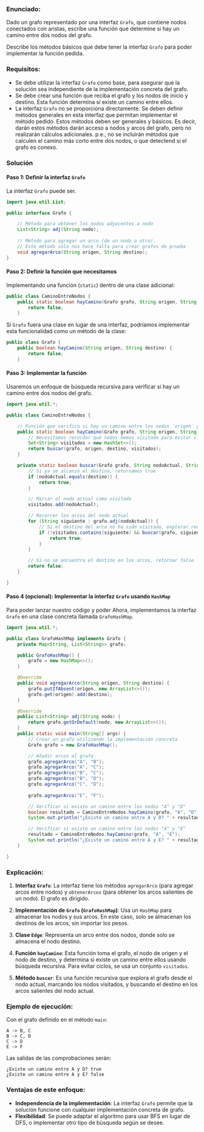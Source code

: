 ### Enunciado:

Dado un grafo representado por una interfaz `Grafo`, que contiene nodos conectados con aristas, escribe una función que determine si hay un camino entre dos nodos del grafo.

Describe los métodos básicos que debe tener la interfaz `Grafo` para poder implementar la función pedida.


### Requisitos:

- Se debe utilizar la interfaz `Grafo` como base, para asegurar que la solución sea independiente de la implementación concreta del grafo.
- Se debe crear una función que reciba el grafo y los nodos de inicio y destino. Esta función determina si existe un camino entre ellos.
- La interfaz `Grafo` no se proporciona directamente. Se deben definir métodos generales en esta interfaz que permitan implementar el método pedido. Estos métodos deben ser generales y básicos.
Es decir, darán estos métodos darán acceso a nodos y arcos del grafo, pero no realizarán cálculos adicionales.
p.e., no se incluirán métodos que calculen el camino más corto entre dos nodos, o que detectend si el grafo es conexo.


### Solución

#### Paso 1: Definir la interfaz `Grafo`

La interfaz `Grafo` puede ser.

```java
import java.util.List;

public interface Grafo {

    // Método para obtener los nodos adyacentes a nodo
    List<String> adj(String nodo);
    
    // Método para agregar un arco (de un nodo a otro).
    // Este método sólo nos hace falta para crear grafos de prueba
    void agregarArco(String origen, String destino);
}
```


#### Paso 2: Definir la función que necesitamos

Implementando una función (`static`) dentro de una clase adicional:

```java
public class CaminoEntreNodos {
    public static boolean hayCamino(Grafo grafo, String origen, String destino) {
        return false;
    }
```

Si `Grafo` fuera una clase en lugar de una interfaz, podríamos implementar esta funcionalidad como un método de la clase:

```java
public class Grafo {
    public boolean hayCamino(String origen, String destino) {
        return false;
    }
```


#### Paso 3: Implementar la función

Usaremos un enfoque de búsqueda recursiva para verificar si hay un camino entre dos nodos del grafo.

```java
import java.util.*;

public class CaminoEntreNodos {

    // Función que verifica si hay un camino entre los nodos `origen` y `destino`
    public static boolean hayCamino(Grafo grafo, String origen, String destino) {
        // Necesitamos recordar qué nodos hemos visitado para evitar ciclos.
        Set<String> visitados = new HashSet<>();
        return buscar(grafo, origen, destino, visitados);
    }

    private static boolean buscar(Grafo grafo, String nodoActual, String destino, Set<String> visitados) {
        // Si ya se alcanzó el destino, retornamos true
        if (nodoActual.equals(destino)) {
            return true;
        }

        // Marcar el nodo actual como visitado
        visitados.add(nodoActual);

        // Recorrer los arcos del nodo actual
        for (String siguiente : grafo.adj(nodoActual)) {
            // Si el destino del arco no ha sido visitado, explorar recursivamente
            if (!visitados.contains(siguiente) && buscar(grafo, siguiente, destino, visitados)) {
                return true;
            }
        }

        // Si no se encuentra el destino en los arcos, retornar false
        return false;
    }

}
```

#### Paso 4 (opcional): Implementar la interfaz `Grafo` usando `HashMap`

Para poder lanzar nuestro código y poder 
Ahora, implementamos la interfaz `Grafo` en una clase concreta llamada `GrafoHashMap`.

```java
import java.util.*;

public class GrafoHashMap implements Grafo {
    private Map<String, List<String>> grafo;

    public GrafoHashMap() {
        grafo = new HashMap<>();
    }

    @Override
    public void agregarArco(String origen, String destino) {
        grafo.putIfAbsent(origen, new ArrayList<>());
        grafo.get(origen).add(destino);
    }

    @Override
    public List<String> adj(String nodo) {
        return grafo.getOrDefault(nodo, new ArrayList<>());
    }
    public static void main(String[] args) {
        // Crear un grafo utilizando la implementación concreta
        Grafo grafo = new GrafoHashMap();

        // Añadir arcos al grafo
        grafo.agregarArco("A", "B");
        grafo.agregarArco("A", "C");
        grafo.agregarArco("B", "C");
        grafo.agregarArco("B", "D");
        grafo.agregarArco("C", "D");
        
        grafo.agregarArco("E", "F");

        // Verificar si existe un camino entre los nodos "A" y "D"
        boolean resultado = CaminoEntreNodos.hayCamino(grafo, "A", "D");
        System.out.println("¿Existe un camino entre A y D? " + resultado);  // Debería ser true

        // Verificar si existe un camino entre los nodos "A" y "E"
        resultado = CaminoEntreNodos.hayCamino(grafo, "A", "E");
        System.out.println("¿Existe un camino entre A y E? " + resultado);  // Debería ser false
    }

}
```

### Explicación:

1. **Interfaz `Grafo`**: La interfaz tiene los métodos `agregarArco` (para agregar arcos entre nodos) y `obtenerArcos` (para obtener los arcos salientes de un nodo). El grafo es dirigido.

2. **Implementación de `Grafo` (`GrafoHashMap`)**: Usa un `HashMap` para almacenar los nodos y sus arcos. En este caso, solo se almacenan los destinos de los arcos, sin importar los pesos.

3. **Clase `Edge`**: Representa un arco entre dos nodos, donde solo se almacena el nodo destino.

4. **Función `hayCamino`**: Esta función toma el grafo, el nodo de origen y el nodo de destino, y determina si existe un camino entre ellos usando búsqueda recursiva. Para evitar ciclos, se usa un conjunto `visitados`.

5. **Método `buscar`**: Es una función recursiva que explora el grafo desde el nodo actual, marcando los nodos visitados, y buscando el destino en los arcos salientes del nodo actual.

### Ejemplo de ejecución:

Con el grafo definido en el método `main`:

```
A -> B, C
B -> C, D
C -> D
E -> F
```

Las salidas de las comprobaciones serán:

```
¿Existe un camino entre A y D? true
¿Existe un camino entre A y E? false
```

### Ventajas de este enfoque:
- **Independencia de la implementación**: La interfaz `Grafo` permite que la solución funcione con cualquier implementación concreta de grafo.
- **Flexibilidad**: Se puede adaptar el algoritmo para usar BFS en lugar de DFS, o implementar otro tipo de búsqueda según se desee.
